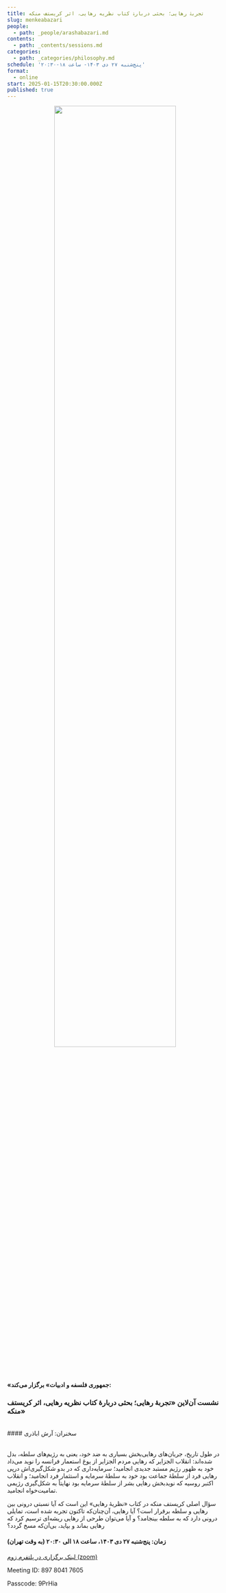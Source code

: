 ```yaml
---
title: تجربۀ رهایی؛ بحثی دربارۀ کتاب نظریه رهایی، اثر کریستف منکه
slug: menkeabazari
people:
  - path: _people/arashabazari.md
contents:
  - path: _contents/sessions.md
categories:
  - path: _categories/philosophy.md
schedule: 'پنج‌شنبه ۲۷ دی ۱۴۰۳- ساعت ۱۸-۲۰:۳۰'
format:
  - online
start: 2025-01-15T20:30:00.000Z
published: true
---
```








<center>
<img 
       src="https://assets.tina.io/b6b0cb5c-4b1b-43f4-9bea-8d6867c09320/رویدادها/photo_2025-01-12_19-14-34.jpg" 
       alt =" "
       style="width: 75%; height:75%;" />
</center>
<br><br>

**«جمهوری فلسفه و ادبیات» برگزار می‌کند:**

### نشست آن‌لاین «تجربۀ رهایی؛ بحثی دربارۀ کتاب نظریه رهایی، اثر کریستف منکه»


<br>
#### سخنران: آرش اباذری
<br><br>

در طول تاریخ، جریان‌های رهایی‌بخش بسیاری به ضد خود، یعنی به رژیم‌های سلطه، بدل شده‌اند: انقلاب الجزایر که رهایی مردم الجزایر از یوغ استعمار فرانسه را نوید می‌داد خود به ظهور رژیم مستبد جدیدی انجامید؛ سرمایه‌داری که در بدو شکل‌گیری‌اش درپی رهایی فرد از سلطۀ جماعت بود خود به سلطۀ سرمایه و استثمار فرد انجامید؛ و انقلاب اکتبر روسیه که نویدبخش رهایی بشر از سلطۀ سرمایه بود نهایتاً به شکل‌گیری رژیمی تمامیت‌خواه انجامید. 

سؤال اصلی کریستف منکه در کتاب «نظریهٔ رهایی» این است که آیا نسبتی درونی بین رهایی و سلطه برقرار است؟ آیا رهایی، آن‌چنان‌که تاکنون تجربه شده است، تمایلی درونی دارد که به سلطه بینجامد؟ و آیا می‌توان طرحی از رهایی ریشه‌ای ترسیم کرد که رهایی بماند و بپاید، بی‌آن‌که مسخ گردد؟


#### زمان: پنج‌شنبه ۲۷ دی ۱۴۰۳، ساعت ۱۸ الی ۲۰:۳۰ (به وقت تهران)

[لینک برگزاری در پلتفرم زوم (zoom)](https://us05web.zoom.us/j/89780417605?pwd=9EuzusP5xVRGeOP7RGWjIUtuUzh5bO.1)


Meeting ID: 897 8041 7605

Passcode: 9PrHia

